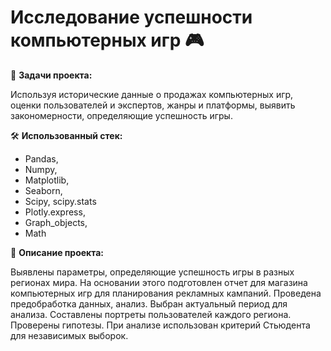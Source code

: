 # Исследование успешности компьютерных игр 🎮

📝 __Задачи проекта:__

Используя исторические данные о продажах компьютерных игр, оценки пользователей и экспертов, жанры и платформы, выявить закономерности, определяющие успешность игры.

🛠 __Использованный стек:__ 
- Pandas,
- Numpy,
- Matplotlib,
- Seaborn,
- Scipy, scipy.stats
- Plotly.express,
- Graph_objects,
- Math 

📜 __Описание проекта:__

Выявлены параметры, определяющие успешность игры в разных регионах мира. На основании этого подготовлен отчет для магазина компьютерных игр для планирования рекламных кампаний. Проведена предобработка данных, анализ. Выбран актуальный период для анализа. Составлены портреты пользователей каждого региона. Проверены гипотезы. При анализе использован критерий Стьюдента для независимых выборок.
